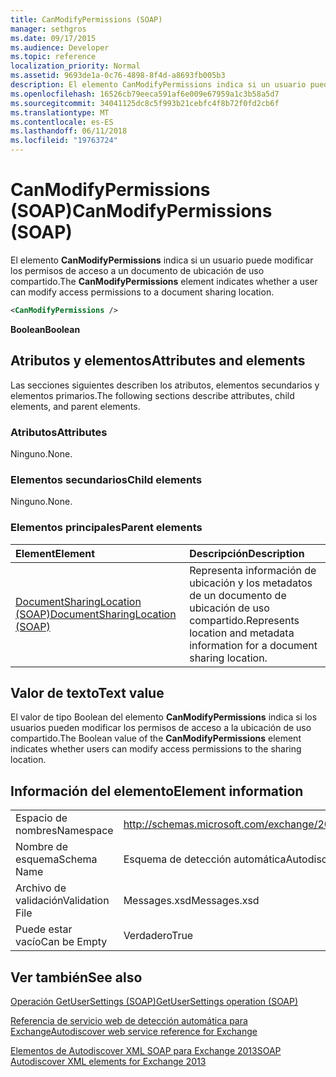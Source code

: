```yaml
---
title: CanModifyPermissions (SOAP)
manager: sethgros
ms.date: 09/17/2015
ms.audience: Developer
ms.topic: reference
localization_priority: Normal
ms.assetid: 9693de1a-0c76-4898-8f4d-a8693fb005b3
description: El elemento CanModifyPermissions indica si un usuario puede modificar los permisos de acceso a un documento de ubicación de uso compartido.
ms.openlocfilehash: 16526cb79eeca591af6e009e67959a1c3b58a5d7
ms.sourcegitcommit: 34041125dc8c5f993b21cebfc4f8b72f0fd2cb6f
ms.translationtype: MT
ms.contentlocale: es-ES
ms.lasthandoff: 06/11/2018
ms.locfileid: "19763724"
---
```

# <a name="canmodifypermissions-soap"></a><span data-ttu-id="877b4-103">CanModifyPermissions (SOAP)</span><span class="sxs-lookup"><span data-stu-id="877b4-103">CanModifyPermissions (SOAP)</span></span>

<span data-ttu-id="877b4-104">El elemento **CanModifyPermissions** indica si un usuario puede modificar los permisos de acceso a un documento de ubicación de uso compartido.</span><span class="sxs-lookup"><span data-stu-id="877b4-104">The **CanModifyPermissions** element indicates whether a user can modify access permissions to a document sharing location.</span></span> 
  
```XML
<CanModifyPermissions /> 
```

 <span data-ttu-id="877b4-105">**Boolean**</span><span class="sxs-lookup"><span data-stu-id="877b4-105">**Boolean**</span></span>
## <a name="attributes-and-elements"></a><span data-ttu-id="877b4-106">Atributos y elementos</span><span class="sxs-lookup"><span data-stu-id="877b4-106">Attributes and elements</span></span>

<span data-ttu-id="877b4-107">Las secciones siguientes describen los atributos, elementos secundarios y elementos primarios.</span><span class="sxs-lookup"><span data-stu-id="877b4-107">The following sections describe attributes, child elements, and parent elements.</span></span>
  
### <a name="attributes"></a><span data-ttu-id="877b4-108">Atributos</span><span class="sxs-lookup"><span data-stu-id="877b4-108">Attributes</span></span>

<span data-ttu-id="877b4-109">Ninguno.</span><span class="sxs-lookup"><span data-stu-id="877b4-109">None.</span></span>
  
### <a name="child-elements"></a><span data-ttu-id="877b4-110">Elementos secundarios</span><span class="sxs-lookup"><span data-stu-id="877b4-110">Child elements</span></span>

<span data-ttu-id="877b4-111">Ninguno.</span><span class="sxs-lookup"><span data-stu-id="877b4-111">None.</span></span>
  
### <a name="parent-elements"></a><span data-ttu-id="877b4-112">Elementos principales</span><span class="sxs-lookup"><span data-stu-id="877b4-112">Parent elements</span></span>

|<span data-ttu-id="877b4-113">**Element**</span><span class="sxs-lookup"><span data-stu-id="877b4-113">**Element**</span></span>|<span data-ttu-id="877b4-114">**Descripción**</span><span class="sxs-lookup"><span data-stu-id="877b4-114">**Description**</span></span>|
|:-----|:-----|
|[<span data-ttu-id="877b4-115">DocumentSharingLocation (SOAP)</span><span class="sxs-lookup"><span data-stu-id="877b4-115">DocumentSharingLocation (SOAP)</span></span>](documentsharinglocation-soap.md) <br/> |<span data-ttu-id="877b4-116">Representa información de ubicación y los metadatos de un documento de ubicación de uso compartido.</span><span class="sxs-lookup"><span data-stu-id="877b4-116">Represents location and metadata information for a document sharing location.</span></span>  <br/> |
   
## <a name="text-value"></a><span data-ttu-id="877b4-117">Valor de texto</span><span class="sxs-lookup"><span data-stu-id="877b4-117">Text value</span></span>

<span data-ttu-id="877b4-118">El valor de tipo Boolean del elemento **CanModifyPermissions** indica si los usuarios pueden modificar los permisos de acceso a la ubicación de uso compartido.</span><span class="sxs-lookup"><span data-stu-id="877b4-118">The Boolean value of the **CanModifyPermissions** element indicates whether users can modify access permissions to the sharing location.</span></span> 
  
## <a name="element-information"></a><span data-ttu-id="877b4-119">Información del elemento</span><span class="sxs-lookup"><span data-stu-id="877b4-119">Element information</span></span>

|||
|:-----|:-----|
|<span data-ttu-id="877b4-120">Espacio de nombres</span><span class="sxs-lookup"><span data-stu-id="877b4-120">Namespace</span></span>  <br/> |http://schemas.microsoft.com/exchange/2010/Autodiscover  <br/> |
|<span data-ttu-id="877b4-121">Nombre de esquema</span><span class="sxs-lookup"><span data-stu-id="877b4-121">Schema Name</span></span>  <br/> |<span data-ttu-id="877b4-122">Esquema de detección automática</span><span class="sxs-lookup"><span data-stu-id="877b4-122">Autodiscover schema</span></span>  <br/> |
|<span data-ttu-id="877b4-123">Archivo de validación</span><span class="sxs-lookup"><span data-stu-id="877b4-123">Validation File</span></span>  <br/> |<span data-ttu-id="877b4-124">Messages.xsd</span><span class="sxs-lookup"><span data-stu-id="877b4-124">Messages.xsd</span></span>  <br/> |
|<span data-ttu-id="877b4-125">Puede estar vacío</span><span class="sxs-lookup"><span data-stu-id="877b4-125">Can be Empty</span></span>  <br/> |<span data-ttu-id="877b4-126">Verdadero</span><span class="sxs-lookup"><span data-stu-id="877b4-126">True</span></span>  <br/> |
   
## <a name="see-also"></a><span data-ttu-id="877b4-127">Ver también</span><span class="sxs-lookup"><span data-stu-id="877b4-127">See also</span></span>



[<span data-ttu-id="877b4-128">Operación GetUserSettings (SOAP)</span><span class="sxs-lookup"><span data-stu-id="877b4-128">GetUserSettings operation (SOAP)</span></span>](getusersettings-operation-soap.md)


[<span data-ttu-id="877b4-129">Referencia de servicio web de detección automática para Exchange</span><span class="sxs-lookup"><span data-stu-id="877b4-129">Autodiscover web service reference for Exchange</span></span>](autodiscover-web-service-reference-for-exchange.md)
  
[<span data-ttu-id="877b4-130">Elementos de Autodiscover XML SOAP para Exchange 2013</span><span class="sxs-lookup"><span data-stu-id="877b4-130">SOAP Autodiscover XML elements for Exchange 2013</span></span>](soap-autodiscover-xml-elements-for-exchange-2013.md)

